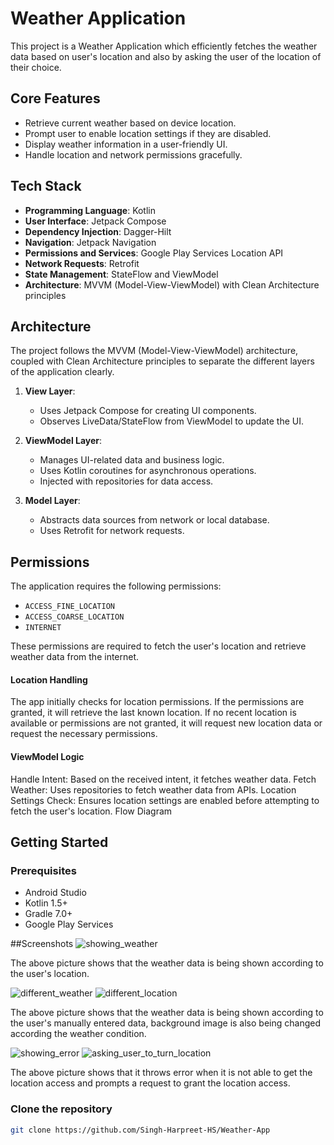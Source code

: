 
# Weather Application

This project is a Weather Application which efficiently fetches the weather data based on user's location and also by asking the user of the location of their choice.

## Core Features

- Retrieve current weather based on device location.
- Prompt user to enable location settings if they are disabled.
- Display weather information in a user-friendly UI.
- Handle location and network permissions gracefully.

## Tech Stack

- **Programming Language**: Kotlin
- **User Interface**: Jetpack Compose
- **Dependency Injection**: Dagger-Hilt
- **Navigation**: Jetpack Navigation
- **Permissions and Services**: Google Play Services Location API
- **Network Requests**: Retrofit
- **State Management**: StateFlow and ViewModel
- **Architecture**: MVVM (Model-View-ViewModel) with Clean Architecture principles

## Architecture

The project follows the MVVM (Model-View-ViewModel) architecture, coupled with Clean Architecture principles to separate the different layers of the application clearly. 

1. **View Layer**:
   - Uses Jetpack Compose for creating UI components.
   - Observes LiveData/StateFlow from ViewModel to update the UI.
  
2. **ViewModel Layer**:
   - Manages UI-related data and business logic.
   - Uses Kotlin coroutines for asynchronous operations.
   - Injected with repositories for data access.
  
3. **Model Layer**:
   - Abstracts data sources from network or local database.
   - Uses Retrofit for network requests.

## Permissions

The application requires the following permissions:

- `ACCESS_FINE_LOCATION`
- `ACCESS_COARSE_LOCATION`
- `INTERNET`

These permissions are required to fetch the user's location and retrieve weather data from the internet.

#### Location Handling
The app initially checks for location permissions. If the permissions are granted, it will retrieve the last known location. If no recent location is available or permissions are not granted, it will request new location data or request the necessary permissions.

#### ViewModel Logic
Handle Intent: Based on the received intent, it fetches weather data.
Fetch Weather: Uses repositories to fetch weather data from APIs.
Location Settings Check: Ensures location settings are enabled before attempting to fetch the user's location.
Flow Diagram


## Getting Started

### Prerequisites

- Android Studio
- Kotlin 1.5+
- Gradle 7.0+
- Google Play Services

##Screenshots
![showing_weather](https://github.com/user-attachments/assets/df0bf54a-1c80-4ebf-bff9-4ac52897c65d)

The above picture shows that the weather data is being shown according to the user's location.

![different_weather](https://github.com/user-attachments/assets/06e12d19-de41-4965-b597-a50ea84ac20a)
![different_location](https://github.com/user-attachments/assets/25c64306-7e22-4106-806c-fb0c19dc6d98)

The above picture shows that the weather data is being shown according to the user's manually entered data, background image is also being changed according the weather condition.

![showing_error](https://github.com/user-attachments/assets/f0c4fafb-a84c-4bf5-b5c6-60864852994d)
![asking_user_to_turn_location](https://github.com/user-attachments/assets/2047e623-06fa-442d-bf6d-d9e950bd4bbb)

The above picture shows that it throws error when it is not able to get the location access and prompts a request to grant the location access.




### Clone the repository




```bash
git clone https://github.com/Singh-Harpreet-HS/Weather-App



